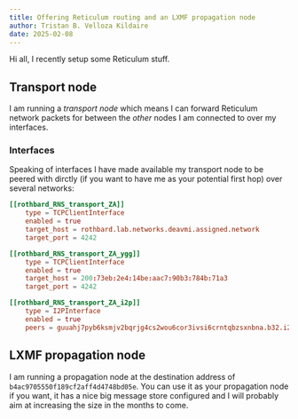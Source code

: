 ```yaml
---
title: Offering Reticulum routing and an LXMF propagation node
author: Tristan B. Velloza Kildaire
date: 2025-02-08
---
```


Hi all, I recently setup some Reticulum stuff.

## Transport node

I am running a _transport node_ which means I can forward Reticulum network
packets for between the _other_ nodes I am connected to over my interfaces.

### Interfaces

Speaking of interfaces I have made available my transport node to be peered
with dirctly (if you want to have me as your potential first hop) over
several networks:

```toml
[[rothbard_RNS_transport_ZA]]
    type = TCPClientInterface
    enabled = true
    target_host = rothbard.lab.networks.deavmi.assigned.network
    target_port = 4242

[[rothbard_RNS_transport_ZA_ygg]]
    type = TCPClientInterface
    enabled = true
    target_host = 200:73eb:2e4:14be:aac7:90b3:784b:71a3
    target_port = 4242

[[rothbard_RNS_transport_ZA_i2p]]
    type = I2PInterface
    enabled = true
    peers = guuahj7pyb6ksmjv2bqrjg4cs2wou6cor3ivsi6crntqbzsxnbna.b32.i2p
```

## LXMF propagation node

I am running a propagation node at the destination address of `b4ac9705550f189cf2aff4d4748bd05e`.
You can use it as your propagation node if you want, it has a nice
big message store configured and I will probably aim at increasing
the size in the months to come.